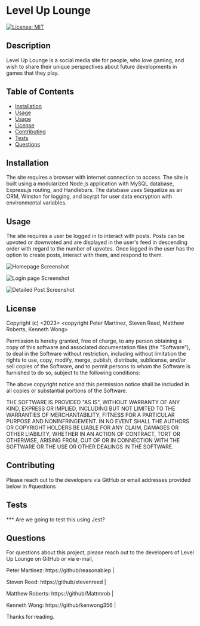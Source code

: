 # Level Up Lounge

[![License: MIT](https://img.shields.io/badge/License-MIT-yellow.svg)](https://opensource.org/licenses/MIT)

## Description
Level Up Lounge is a social media site for people, who love gaming, and wish to share their unique perspectives about future developments in games that they play.

## Table of Contents

- [Installation](#installation)
- [Usage](#usage)
- [Usage](#usage)
- [License](#license)
- [Contributing](#contributing)
- [Tests](#tests)
- [Questions](#questions)


## Installation
The site requires a browser with internet connection to access. The site is built using a modularized Node.js application with MySQL database, Express.js routing, and Handlebars. The database uses Sequelize as an ORM, Winston for logging, and bcyrpt for user data encryption with environmental variables.

## Usage
The site requires a user be logged in to interact with posts. Posts can be upvoted or downvoted and are displayed in the user's feed in descending order with regard to the number of upvotes. Once logged in the user has the option to create posts, interact with them, and respond to them.

![Homepage Screenshot](homepage_image_placeholder)

![Login page Screenshot](homepage_image_placeholder)

![Detailed Post Screenshot](homepage_image_placeholder)

## License
Copyright (c) <2023> <copyright Peter Martinez, Steven Reed, Matthew Roberts, Kenneth Wong>

Permission is hereby granted, free of charge, to any person obtaining a copy
of this software and associated documentation files (the "Software"), to deal
in the Software without restriction, including without limitation the rights
to use, copy, modify, merge, publish, distribute, sublicense, and/or sell
copies of the Software, and to permit persons to whom the Software is
furnished to do so, subject to the following conditions:

The above copyright notice and this permission notice shall be included in all
copies or substantial portions of the Software.

THE SOFTWARE IS PROVIDED "AS IS", WITHOUT WARRANTY OF ANY KIND, EXPRESS OR
IMPLIED, INCLUDING BUT NOT LIMITED TO THE WARRANTIES OF MERCHANTABILITY,
FITNESS FOR A PARTICULAR PURPOSE AND NONINFRINGEMENT. IN NO EVENT SHALL THE
AUTHORS OR COPYRIGHT HOLDERS BE LIABLE FOR ANY CLAIM, DAMAGES OR OTHER
LIABILITY, WHETHER IN AN ACTION OF CONTRACT, TORT OR OTHERWISE, ARISING FROM,
OUT OF OR IN CONNECTION WITH THE SOFTWARE OR THE USE OR OTHER DEALINGS IN THE
SOFTWARE.

## Contributing
Please reach out to the developers via GitHub or email addresses provided below in #questions

## Tests
*** Are we going to test this using Jest?

## Questions
For questions about this project, please reach out to the developers of Level Up Lounge on GitHub or via e-mail, 

Peter Martinez: 
https://github/reasonablep |

Steven Reed:
https://github/stevenreed |

Matthew Roberts:
https://github/Mattmrob |

Kenneth Wong:
https://github/kenwong356 |

Thanks for reading. 